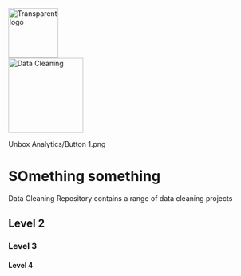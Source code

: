 <img width="100" alt="Transparent logo" src="https://github.com/user-attachments/assets/de0e28db-03ad-4a0c-b02e-d4f3ed0c4b5c" />
<br /> 

<img width="150" alt="Data Cleaning" src="https://github.com/unbox-analtytics/Portfolio/blob/main/Unbox%20Analytics/Button%201" />

Unbox Analytics/Button 1.png
<br /> 
# SOmething something
Data Cleaning
Repository contains a range of data cleaning projects



## Level 2
### Level 3
#### Level 4


